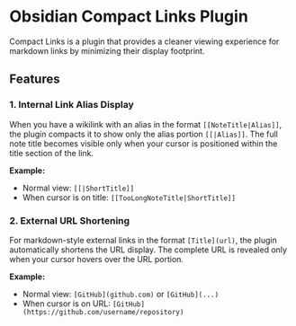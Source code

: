 # Obsidian Compact Links Plugin

Compact Links is a plugin that provides a cleaner viewing experience for markdown links by minimizing their display footprint.

## Features

### 1. Internal Link Alias Display

When you have a wikilink with an alias in the format `[[NoteTitle|Alias]]`, the plugin compacts it to show only the alias portion `[[|Alias]]`. The full note title becomes visible only when your cursor is positioned within the title section of the link.

**Example:**

-   Normal view: `[[|ShortTitle]]`
-   When cursor is on title: `[[TooLongNoteTitle|ShortTitle]]`

### 2. External URL Shortening

For markdown-style external links in the format `[Title](url)`, the plugin automatically shortens the URL display. The complete URL is revealed only when your cursor hovers over the URL portion.

**Example:**

-   Normal view: `[GitHub](github.com)` or `[GitHub](...)`
-   When cursor is on URL: `[GitHub](https://github.com/username/repository)`
